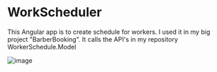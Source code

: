 # WorkScheduler

This Angular app is to create schedule for workers. I used it in my big project "BarberBooking". It calls the API's in my repository WorkerSchedule.Model

![image](https://user-images.githubusercontent.com/77669116/168451511-e50d5103-6a50-44bb-94d1-8e2e74a5c51d.png)
